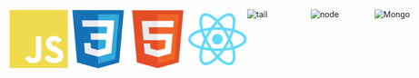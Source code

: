 
  
  ##
  
<div style="display: flex"><br>
  <img align="center" alt="js" height="105" width="112" src="https://raw.githubusercontent.com/devicons/devicon/master/icons/javascript/javascript-plain.svg">
  <img align="center" alt="CSS" height="105" width="112" src="https://raw.githubusercontent.com/devicons/devicon/master/icons/css3/css3-original.svg">
  <img align="center" alt="HTML" height="105" width="112" src="https://raw.githubusercontent.com/devicons/devicon/master/icons/html5/html5-original.svg">
  <img align="center" alt="React" height="105" width="112" src="https://raw.githubusercontent.com/devicons/devicon/master/icons/react/react-original.svg">
  <img align="center" alt="tail" height="105" width="112" src="https://cdn.jsdelivr.net/gh/devicons/devicon/icons/tailwindcss/tailwindcss-plain.svg">
  <img align="center" alt="node" height="105" width="112" src="https://cdn.jsdelivr.net/gh/devicons/devicon/icons/nodejs/nodejs-original.svg">
  <img align="center" alt="Mongo" height="105" width="112" src="https://cdn.jsdelivr.net/gh/devicons/devicon/icons/mongodb/mongodb-original.svg">
 
</div><br>
